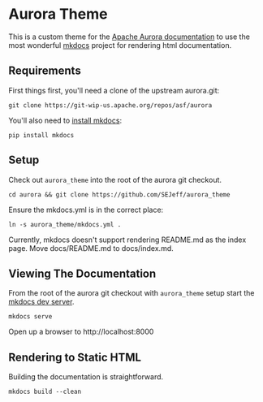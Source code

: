 Aurora Theme
============

This is a custom theme for the [Apache Aurora documentation](https://aurora.apache.org/documentation/latest) to use the most wonderful [mkdocs](http://mkdocs.org) project for rendering html documentation.


Requirements
------------

First things first, you'll need a clone of the upstream aurora.git:

    git clone https://git-wip-us.apache.org/repos/asf/aurora

You'll also need to [install mkdocs](http://www.mkdocs.org/#installation):

    pip install mkdocs


Setup
-----

Check out `aurora_theme` into the root of the aurora git checkout.

    cd aurora && git clone https://github.com/SEJeff/aurora_theme

Ensure the mkdocs.yml is in the correct place:

    ln -s aurora_theme/mkdocs.yml .


Currently, mkdocs doesn't support rendering README.md as the index page. Move docs/README.md to docs/index.md.


Viewing The Documentation
-------------------------

From the root of the aurora git checkout with `aurora_theme` setup start the [mkdocs dev server](http://www.mkdocs.org/#getting-started).

    mkdocs serve

Open up a browser to http://localhost:8000


Rendering to Static HTML
------------------------

Building the documentation is straightforward.

    mkdocs build --clean
